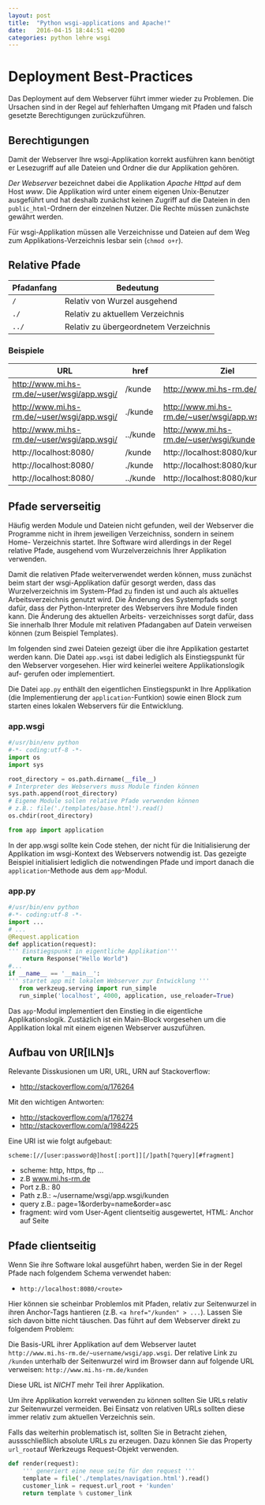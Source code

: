 ```yaml
---
layout: post
title:  "Python wsgi-applications and Apache!"
date:   2016-04-15 18:44:51 +0200
categories: python lehre wsgi
---
```

# Deployment Best-Practices
Das Deployment auf dem Webserver führt immer wieder zu Problemen. Die Ursachen
sind in der Regel auf fehlerhaften Umgang mit Pfaden und falsch gesetzte
Berechtigungen zurückzuführen.

## Berechtigungen
Damit der Webserver Ihre wsgi-Applikation korrekt ausführen kann benötigt
er Lesezugriff auf alle Dateien und Ordner die dur Applikation gehören.

*Der Webserver* bezeichnet dabei die Applikation *Apache Httpd* auf dem Host
*www*. Die Applikation wird unter einem eigenen Unix-Benutzer ausgeführt und hat
deshalb zunächst keinen Zugriff auf die Dateien in den `public_html`-Ordnern der
einzelnen Nutzer. Die Rechte müssen zunächste gewährt werden.

Für wsgi-Applikation müssen alle Verzeichnisse und Dateien auf dem Weg zum
Applikations-Verzeichnis lesbar sein (`chmod o+r`).


## Relative Pfade
| Pfadanfang | Bedeutung                                               |
|------------|---------------------------------------------------------|
| `/`        | Relativ von Wurzel ausgehend                            |
| `./`       | Relativ zu aktuellem Verzeichnis                        |
| `../`      | Relativ zu übergeordnetem Verzeichnis                   |

### Beispiele
| URL | href | Ziel |
|-----|------|-------------|
| http://www.mi.hs-rm.de/~user/wsgi/app.wsgi/ | /kunde             | http://www.mi.hs-rm.de/kunde |
| http://www.mi.hs-rm.de/~user/wsgi/app.wsgi/ | ./kunde            | http://www.mi.hs-rm.de/~user/wsgi/app.wsgi/kunde |
| http://www.mi.hs-rm.de/~user/wsgi/app.wsgi/ | ../kunde           | http://www.mi.hs-rm.de/~user/wsgi/kunde |
| http://localhost:8080/                      | /kunde             | http://localhost:8080/kunde |
| http://localhost:8080/                      | ./kunde            | http://localhost:8080/kunde |
| http://localhost:8080/                      | ../kunde           | http://localhost:8080/kunde |

## Pfade serverseitig
Häufig werden Module und Dateien nicht gefunden, weil der Webserver die
Programme nicht in ihrem jeweiligen Verzeichniss, sondern in seinem Home-
Verzeichnis startet. Ihre Software wird allerdings in der Regel relative
Pfade, ausgehend vom Wurzelverzeichnis Ihrer Applikation verwenden.

Damit die relativen Pfade weiterverwendet werden können, muss zunächst beim
start der wsgi-Applikation dafür gesorgt werden, dass das Wurzelverzeichnis
im System-Pfad zu finden ist und auch als aktuelles Arbeitsverzeichnis genutzt
wird. Die Änderung des Systempfads sorgt dafür, dass der Python-Interpreter
des Webservers ihre Module finden kann. Die Änderung des aktuellen Arbeits-
verzeichnisses sorgt dafür, dass Sie innerhalb Ihrer Module mit relativen
Pfadangaben auf Datein verweisen können (zum Beispiel Templates).

Im folgenden sind zwei Dateien gezeigt über die ihre Applikation gestartet
werden kann. Die Datei `app.wsgi` ist dabei lediglich als Einstiegspunkt für
den Webserver vorgesehen. Hier wird keinerlei weitere Applikationslogik auf-
gerufen oder implementiert.

Die Datei `app.py` enthält den eigentlichen Einstiegspunkt in Ihre Applikation
(die Implementierung der `application`-Funtkion) sowie einen Block zum starten
eines lokalen Webservers für die Entwicklung.

### app.wsgi

```python
#/usr/bin/env python
#-*- coding:utf-8 -*-
import os
import sys

root_directory = os.path.dirname(__file__)
# Interpreter des Webservers muss Module finden können
sys.path.append(root_directory)
# Eigene Module sollen relative Pfade verwenden können
# z.B.: file('./templates/base.html').read()
os.chdir(root_directory)

from app import application
```

In der app.wsgi sollte kein Code stehen, der nicht für die Initialisierung der
Applikation im wsgi-Kontext des Webservers notwendig ist. Das gezeigte
Beispiel initialisiert lediglich die notwendingen Pfade und import danach
die `application`-Methode aus dem `app`-Modul.

### app.py
```python
#/usr/bin/env python
#-*- coding:utf-8 -*-
import ...
# ...
@Request.application
def application(request):
''' Einstiegspunkt in eigentliche Applikation'''
    return Response("Hello World")
#...
if __name__ == '__main__':
''' startet app mit lokalem Webserver zur Entwicklung '''
   from werkzeug.serving import run_simple
   run_simple('localhost', 4000, application, use_reloader=True)
```

Das `app`-Modul implementiert den Einstieg in die eigentliche Applikationslogik.
Zustäzlich ist ein Main-Block vorgesehen um die Applikation lokal mit einem
eigenen Webserver auszuführen.

## Aufbau von UR[ILN]s
Relevante Disskusionen um URI, URL, URN auf Stackoverflow:
  - http://stackoverflow.com/q/176264

Mit den wichtigen Antworten:
  - http://stackoverflow.com/a/176274
  - http://stackoverflow.com/a/1984225

Eine URI ist wie folgt aufgebaut:

```
scheme:[//[user:password@]host[:port]][/]path[?query][#fragment]
```

- scheme: http, https, ftp ...
- z.B www.mi.hs-rm.de
- Port z.B.: 80
- Path z.B.: ~/username/wsgi/app.wsgi/kunden
- query z.B.: page=1&orderby=name&order=asc
- fragment: wird vom User-Agent clientseitig ausgewertet, HTML: Anchor auf Seite

## Pfade clientseitig
Wenn Sie ihre Software lokal ausgeführt haben, werden Sie in der Regel Pfade
nach folgendem Schema verwendet haben:

- `http://localhost:8080/<route>`

Hier können sie scheinbar Problemlos mit Pfaden, relativ zur Seitenwurzel
in ihren Anchor-Tags hantieren (z.B. `<a href="/kunden" > ...`).
Lassen Sie sich davon bitte nicht täuschen. Das führt auf dem Webserver direkt
zu folgendem Problem:

Die Basis-URL ihrer Applikation auf dem Webserver lautet
`http://www.mi.hs-rm.de/~username/wsgi/app.wsgi`. Der relative Link zu `/kunden`
unterhalb der Seitenwurzel wird im Browser dann auf folgende URL verweisen:
`http://www.mi.hs-rm.de/kunden`

Diese URL ist *NICHT* mehr Teil ihrer Applikation.

Um ihre Applikation korrekt verwenden zu können sollten Sie URLs relativ zur
Seitenwurzel vermeiden. Bei Einsatz von relativen URLs sollten diese immer
relativ zum aktuellen Verzeichnis sein.

Falls das weiterhin problematisch ist, sollten Sie in Betracht ziehen,
aussschließlich absolute URLs zu erzeugen. Dazu können Sie das Property
`url_root`auf Werkzeugs Request-Objekt verwenden.

``` python
def render(request):
    ''' generiert eine neue seite für den request '''
    template = file('./templates/navigation.html').read()
    customer_link = request.url_root + 'kunden'
    return template % customer_link
```
